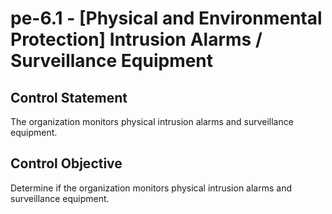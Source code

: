 # pe-6.1 - \[Physical and Environmental Protection\] Intrusion Alarms / Surveillance Equipment

## Control Statement

The organization monitors physical intrusion alarms and surveillance equipment.

## Control Objective

Determine if the organization monitors physical intrusion alarms and surveillance equipment.
